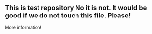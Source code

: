 This is test repository
No it is not.
It would be good if we do not touch this file. Please!
----------------------------------------------------
More information!
